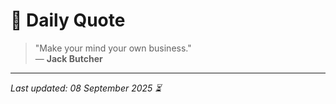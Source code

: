 # 📜 Daily Quote

> "Make your mind your own business."  
> — **Jack Butcher**

---

_Last updated: 08 September 2025 ⏳_
